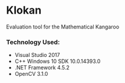 # Klokan
Evaluation tool for the Mathematical Kangaroo

<h3>Technology Used:</h3>

<ul>
<li>Visual Studio 2017</li>
<li>C++ Windows 10 SDK 10.0.14393.0</li>
<li>.NET Framework 4.5.2</li>
<li>OpenCV 3.1.0</li>
</ul>
